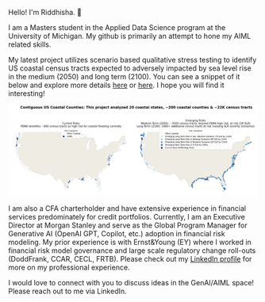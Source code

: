 Hello! I'm Riddhisha. 👋

I am a Masters student in the Applied Data Science program at the University of Michigan. My github is primarily an attempt to hone my AIML related skills. 

My latest project utilizes scenario based qualitative stress testing to identify US coastal census tracts expected to adversely impacted by sea level rise in the medium (2050) and long term (2100). You can see a snippet of it below and explore more details [here](https://medium.com/towards-data-science/impact-of-rising-sea-levels-on-coastal-residential-real-estate-assets-f3d7764cbe8f) or [here](https://github.com/prarid/SeaLevelRiseImpact_CoastalRealEstate). I hope you will find it interesting!

<img src="https://github.com/prarid/SeaLevelRiseImpact_CoastalRealEstate/blob/main/Output/Figures/US_current_vs_emerging_risks.png">

I am also a CFA charterholder and have extensive experience in financial services predominately for credit portfolios. Currently, I am an Executive Director at Morgan Stanley and serve as the Global Program Manager for Generative AI (OpenAI GPT, Copilot, etc.) adoption in financial risk modeling. My prior experience is with Ernst&Young (EY) where I worked in financial risk model governance and large scale regulatory change roll-outs (DoddFrank, CCAR, CECL, FRTB). Please check out my [LinkedIn profile](https://www.linkedin.com/in/riddhishaprabhu/) for more on my professional experience.

I would love to connect with you to discuss ideas in the GenAI/AIML space! Please reach out to me via LinkedIn.
